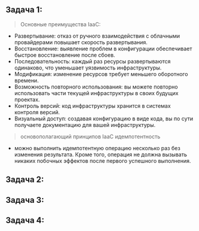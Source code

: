 ## Задача 1:
>Основные преимущества IaaC:
- Развертывание: отказ от ручного взаимодействия с облачными провайдерами повышает скорость развертывания.
- Восстановление: выявление проблем в конфигурации обеспечивает быстрое восстановление после сбоев.
- Последовательность: каждый раз ресурсы развертываются одинаково, что уменьшает уязвимость инфраструктуры.
- Модификация: изменение ресурсов требует меньшего оборотного времени.
- Возможность повторного использования: вы можете повторно использовать части текущей инфраструктуры в своих будущих проектах.
- Контроль версий: код инфраструктуры хранится в системах контроля версий.
- Визуальный доступ: создавая конфигурацию в виде кода, вы по сути получаете документацию для вашей инфраструктуры.

> основополагающий принципов IaaC идемпотентность 
- можно выполнить идемпотентную операцию несколько раз без изменения результата.
Кроме того, операция не должна вызывать никаких побочных эффектов после первого успешного выполнения.

## Задача 2:

## Задача 3:

## Задача 4:

